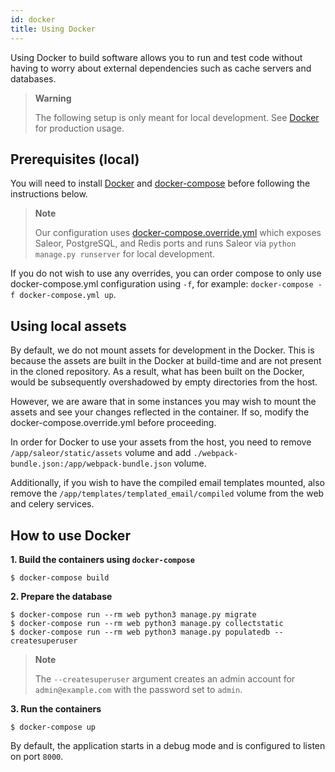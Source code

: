 ```yaml
---
id: docker
title: Using Docker
---
```


Using Docker to build software allows you to run and test code without having to worry about external dependencies such as cache servers and databases.

> **Warning**
>
> The following setup is only meant for local development. See [Docker](deployment/docker.md) for production usage.


## Prerequisites (local)

You will need to install [Docker](https://docs.docker.com/install/) and [docker-compose](https://docs.docker.com/compose/install/) before following the instructions below.

> **Note**
>
> Our configuration uses [docker-compose.override.yml](https://docs.docker.com/compose/extends/#understanding-multiple-compose-files) which exposes Saleor, PostgreSQL, and Redis ports and runs Saleor via `python manage.py runserver` for local development. 

If you do not wish to use any overrides, you can order compose to only use docker-compose.yml configuration using `-f`, for example: `docker-compose -f docker-compose.yml up`.


## Using local assets

By default, we do not mount assets for development in the Docker. This is because the assets are built in the Docker at build-time and are not present in the cloned repository. As a result, what has been built on the Docker, would be subsequently overshadowed by empty directories from the host.

However, we are aware that in some instances you may wish to mount the assets and see your changes reflected in the container. If so, modify the docker-compose.override.yml before proceeding.

In order for Docker to use your assets from the host, you need to remove `/app/saleor/static/assets` volume and add `./webpack-bundle.json:/app/webpack-bundle.json` volume.

Additionally, if you wish to have the compiled email templates mounted, also remove the `/app/templates/templated_email/compiled` volume from the web and celery services.


## How to use Docker

 **1. Build the containers using `docker-compose`**

```console
$ docker-compose build
```

**2. Prepare the database**

```console
$ docker-compose run --rm web python3 manage.py migrate
$ docker-compose run --rm web python3 manage.py collectstatic
$ docker-compose run --rm web python3 manage.py populatedb --createsuperuser
```

>**Note**
> 
>The `--createsuperuser` argument creates an admin account for `admin@example.com` with the password set to `admin`.

**3. Run the containers**

```console
$ docker-compose up
```

By default, the application starts in a debug mode and is configured to listen on port `8000`.